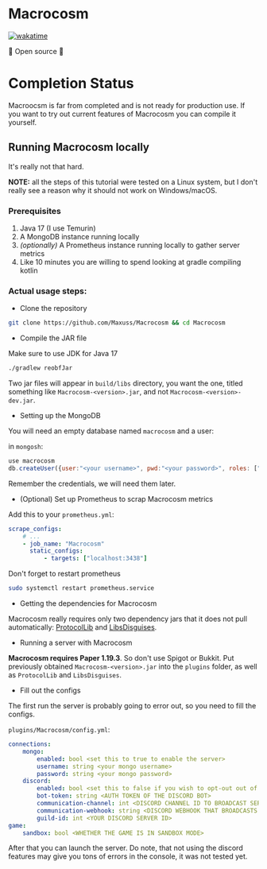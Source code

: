 # Macrocosm
[![wakatime](https://wakatime.com/badge/user/4f3de2e1-f9cb-4480-9047-74ecccf9f9c0/project/9b9055db-2125-49ba-ab9e-ae424a54a0af.svg)](https://wakatime.com/badge/user/4f3de2e1-f9cb-4480-9047-74ecccf9f9c0/project/9b9055db-2125-49ba-ab9e-ae424a54a0af)

🎉 Open source 🎉

# Completion Status
Macroocsm is far from completed and is not ready for production use. If you want to try out current features of Macrocosm you can compile it yourself.

## Running Macrocosm locally
It's really not that hard.

**NOTE:** all the steps of this tutorial were tested on a Linux system, but I don't really see a reason why it should not work on Windows/macOS.

### Prerequisites
1. Java 17 (I use Temurin)
2. A MongoDB instance running locally
3. *(optionally)* A Prometheus instance running locally to gather server metrics
4. Like 10 minutes you are willing to spend looking at gradle compiling kotlin

### Actual usage steps:
* Clone the repository

```sh
git clone https://github.com/Maxuss/Macrocosm && cd Macrocosm
```

* Compile the JAR file

Make sure to use JDK for Java 17
```sh
./gradlew reobfJar
```
Two jar files will appear in `build/libs` directory, you want the one, titled something like `Macrocosm-<version>.jar`, and not `Macrocosm-<version>-dev.jar`.

* Setting up the MongoDB

You will need an empty database named `macrocosm` and a user:

in `mongosh`:
```js
use macrocosm
db.createUser({user:"<your username>", pwd:"<your password>", roles: ["dbOwner"]})
```

Remember the credentials, we will need them later.

* (Optional) Set up Prometheus to scrap Macrocosm metrics

Add this to your `prometheus.yml`:

```yml
scrape_configs:
    # ...
    - job_name: "Macrocosm"
      static_configs:
          - targets: ["localhost:3438"]
```

Don't forget to restart prometheus

```bash
sudo systemctl restart prometheus.service
```

* Getting the dependencies for Macrocosm

Macrocosm really requires only two dependency jars that it does not pull automatically: [ProtocolLib](https://github.com/dmulloy2/ProtocolLib) and [LibsDisguises](https://github.com/libraryaddict/LibsDisguises).

* Running a server with Macrocosm

**Macrocosm requires Paper 1.19.3**. So don't use Spigot or Bukkit.
Put previously obtained `Macrocosm-<version>.jar` into the `plugins` folder, as well as `ProtocolLib` and `LibsDisguises`.

* Fill out the configs

The first run the server is probably going to error out, so you need to fill the configs.

`plugins/Macrocosm/config.yml`:
```yaml
connections:
    mongo:
        enabled: bool <set this to true to enable the server>
        username: string <your mongo username>
        password: string <your mongo password>
    discord:
        enabled: bool <set this to false if you wish to opt-out out of discord, otherwise true>
        bot-token: string <AUTH TOKEN OF THE DISCORD BOT>
        communication-channel: int <DISCORD CHANNEL ID TO BROADCAST SERVER CHAT (optional)>
        communication-webhook: string <DISCORD WEBHOOK THAT BROADCASTS THE SERVER CHAT (optional)>
        guild-id: int <YOUR DISCORD SERVER ID>
game:
    sandbox: bool <WHETHER THE GAME IS IN SANDBOX MODE> 
```

After that you can launch the server. Do note, that not using the discord features may give you tons of errors in the console, it was not tested yet.
